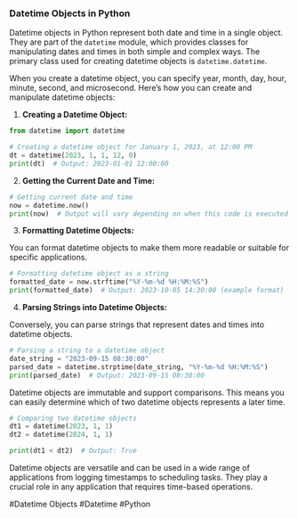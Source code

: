 ### Datetime Objects in Python

Datetime objects in Python represent both date and time in a single object. They are part of the `datetime` module, which provides classes for manipulating dates and times in both simple and complex ways. The primary class used for creating datetime objects is `datetime.datetime`. 

When you create a datetime object, you can specify year, month, day, hour, minute, second, and microsecond. Here’s how you can create and manipulate datetime objects:

1. **Creating a Datetime Object:**

```python
from datetime import datetime

# Creating a datetime object for January 1, 2023, at 12:00 PM
dt = datetime(2023, 1, 1, 12, 0)
print(dt)  # Output: 2023-01-01 12:00:00
```

2. **Getting the Current Date and Time:**

```python
# Getting current date and time
now = datetime.now()
print(now)  # Output will vary depending on when this code is executed
```

3. **Formatting Datetime Objects:**

You can format datetime objects to make them more readable or suitable for specific applications.

```python
# Formatting datetime object as a string
formatted_date = now.strftime("%Y-%m-%d %H:%M:%S")
print(formatted_date)  # Output: 2023-10-05 14:30:00 (example format)
```

4. **Parsing Strings into Datetime Objects:**

Conversely, you can parse strings that represent dates and times into datetime objects.

```python
# Parsing a string to a datetime object
date_string = "2023-09-15 08:30:00"
parsed_date = datetime.strptime(date_string, "%Y-%m-%d %H:%M:%S")
print(parsed_date)  # Output: 2023-09-15 08:30:00
```

Datetime objects are immutable and support comparisons. This means you can easily determine which of two datetime objects represents a later time.

```python
# Comparing two datetime objects
dt1 = datetime(2023, 1, 1)
dt2 = datetime(2024, 1, 1)

print(dt1 < dt2)  # Output: True
```

Datetime objects are versatile and can be used in a wide range of applications from logging timestamps to scheduling tasks. They play a crucial role in any application that requires time-based operations.

#Datetime Objects #Datetime #Python